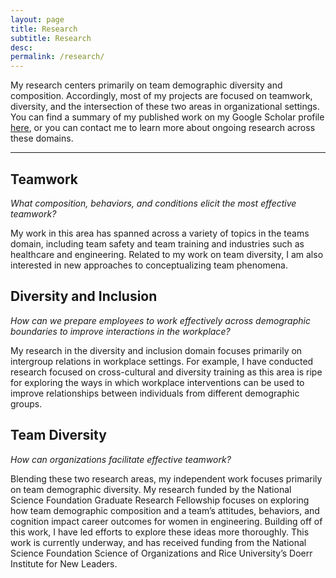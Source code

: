 ```yaml
---
layout: page
title: Research
subtitle: Research
desc: 
permalink: /research/
---
```


<div class="pretty-links">


My research centers primarily on team demographic diversity and composition. Accordingly, most of my projects are focused on teamwork, diversity, and the intersection of these two areas in organizational settings. You can find a summary of my published work on my Google Scholar profile [here](https://scholar.google.com/citations?user=9FhHossAAAAJ&hl=en&oi=ao), or you can contact me to learn more about ongoing research across these domains. 

---

## Teamwork

_What composition, behaviors, and conditions elicit the most effective teamwork?_

My work in this area has spanned across a variety of topics in the teams domain, including team safety and team training and industries such as healthcare and engineering. Related to my work on team diversity, I am also interested in new approaches to conceptualizing team phenomena. 


## Diversity and Inclusion

_How can we prepare employees to work effectively across demographic boundaries to improve interactions in the workplace?_

My research in the diversity and inclusion domain focuses primarily on intergroup relations in workplace settings. For example, I have conducted research focused on cross-cultural and diversity training as this area is ripe for exploring the ways in which workplace interventions can be used to improve relationships between individuals from different demographic groups.

## Team Diversity

_How can organizations facilitate effective teamwork?_

Blending these two research areas, my independent work focuses primarily on team demographic diversity. My research funded by the National Science Foundation Graduate Research Fellowship focuses on exploring how team demographic composition and a team’s attitudes, behaviors, and cognition impact career outcomes for women in engineering. Building off of this work, I have led efforts to explore these ideas more thoroughly. This work is currently underway, and has received funding from the National Science Foundation Science of Organizations and Rice University’s Doerr Institute for New Leaders. 

</div>

